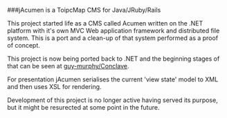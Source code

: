 ###jAcumen is a ToipcMap CMS for Java/JRuby/Rails

This project started life as a CMS called Acumen written on the .NET platform with it's own MVC Web application framework and distributed file system. This is a port and a clean-up of that system performed as a proof of concept.

This project is now being ported back to .NET and the beginning stages of that can be seen at [guy-murphy/Conclave](https://github.com/guy-murphy/Conclave).

For presentation jAcumen serialises the current 'view state' model to XML and then uses XSL for rendering.

Development of this project is no longer active having served its purpose, but it might be resurected at some point in the future.